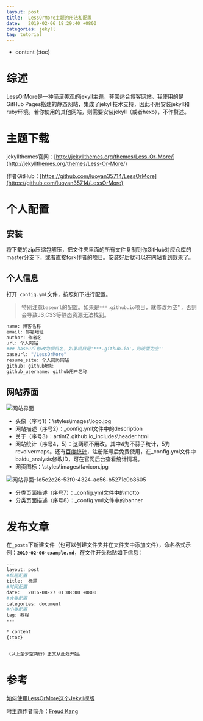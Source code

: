 ```yaml
---
layout: post
title:  LessOrMore主题的用法和配置
date:   2019-02-06 18:29:40 +0800
categories: jekyll
tag: tutorial
---
```


* content
{:toc}

# 综述

LessOrMore是一种简洁美观的jekyll主题，非常适合博客网站。我使用的是GitHub Pages搭建的静态网站，集成了jekyll技术支持，因此不用安装jekyll和ruby环境。若你使用的其他网站，则需要安装jekyll（或者hexo），不作赘述。

# 主题下载

jekyllthemes官网：[http://jekyllthemes.org/themes/Less-Or-More/](http://jekyllthemes.org/themes/Less-Or-More/)

作者GitHub：[https://github.com/luoyan35714/LessOrMore](https://github.com/luoyan35714/LessOrMore)

# 个人配置

## 安装

将下载的zip压缩包解压，把文件夹里面的所有文件复制到你GitHub对应仓库的master分支下，或者直接fork作者的项目。安装好后就可以在网站看到效果了。

## 个人信息

打开`_config.yml`文件，按照如下进行配置。
> 特别注意`baseurl`的配置。如果是`***.github.io`项目，就修改为空''，否则会导致JS,CSS等静态资源无法找到。

```bash
name: 博客名称
email: 邮箱地址
author: 作者名
url: 个人网站
### baseurl修改为项目名，如果项目是'***.github.io'，则设置为空''
baseurl: "/LessOrMore"
resume_site: 个人简历网站
github: github地址
github_username: github用户名称
```

## 网站界面

![网站界面](https://md-image-1258527510.cos.ap-shanghai.myqcloud.com/网站界面-21bb306c-320b-4f59-be06-eb046d6c0f8f.png)

* 头像（序号1）：\styles\images\logo.jpg
* 网站描述（序号2）：_config.yml文件中的description
* 关于（序号3）：artintZ.github.io\_includes\header.html
* 网站统计（序号4，5）：这两项不用改。其中4为不蒜子统计，5为revolvermaps。还有[百度统计](https://tongji.baidu.com/)，注册账号后免费使用，在_config.yml文件中baidu_analysis修改ID，可在官网后台查看统计情况。
* 网页图标：\styles\images\favicon.jpg

![网站界面-1d5c2c26-53f0-4324-ae56-b5271c0b8605](https://md-image-1258527510.cos.ap-shanghai.myqcloud.com/网站界面-1d5c2c26-53f0-4324-ae56-b5271c0b8605.png)

* 分类页面描述（序号7）：_config.yml文件中的motto
* 分类页面描述（序号8）：_config.yml文件中的banner

# 发布文章

在`_posts`下新建文件（也可以创建文件夹并在文件夹中添加文件），命名格式示例：**`2019-02-06-example.md`**，在文件开头粘贴如下信息：

```bash
---
layout: post
#标题配置
title:  标题
#时间配置
date:   2016-08-27 01:08:00 +0800
#大类配置
categories: document
#小类配置
tag: 教程
---

* content
{:toc}


（以上至少空两行）正文从此处开始。
```

# 参考

[如何使用LessOrMore这个Jekyll模版](http://www.hifreud.com/LessOrMore/2016/08/26/how-to-use-this-jekyll-theme/)

附主题作者简介：[Freud Kang](http://www.hifreud.com/Resume.io/)